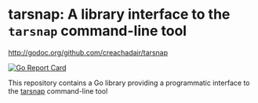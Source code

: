 # tarsnap: A library interface to the `tarsnap` command-line tool

http://godoc.org/github.com/creachadair/tarsnap

[![Go Report Card](https://goreportcard.com/badge/github.com/creachadair/tarsnap)](https://goreportcard.com/report/github.com/creachadair/tarsnap)

This repository contains a Go library providing a programmatic interface to the
[tarsnap](http://www.tarsnap.com/) command-line tool
